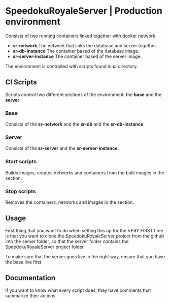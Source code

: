 # SpeedokuRoyaleServer | Production environment
Consists of two running containers linked together with docker network.

- **sr-network** The network that links the database and server together.
- **sr-db-instance** The container based of the database image.
- **sr-server-instance** The container based of the server image.

The environment is controlled with scripts found in **ci** directory.

## CI Scripts
Scripts control two different sections of the environment, the **base** and the
**server**.

### Base
Consists of the **sr-network** and the **sr-db** and the **sr-db-instance**.

### Server
Consists of the **sr-server** and the **sr-server-instance**.

### Start scripts
Builds images, creates networks and containers from the built images in the
section.

### Stop scripts
Removes the containers, networks and images in the section.

## Usage
First thing that you want to do when setting this up for the VERY FIRST time is
that you want to clone the SpeedokuRoyaleServer project from the github into the
server folder, so that the server folder contains the SpeedokuRoyaleServer
project folder.

To make sure that the server goes live in the right way, ensure that you have
the base live first.

## Documentation
If you want to know what every script does, they have comments that summarize
their actions.
